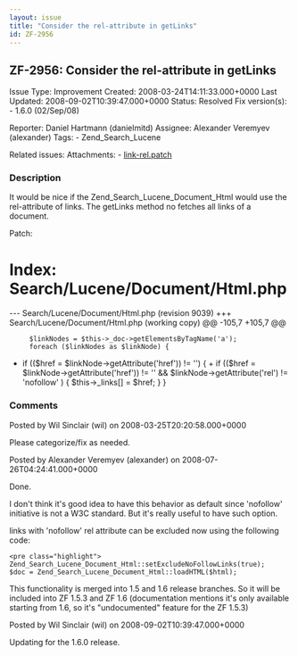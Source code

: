 ```yaml
---
layout: issue
title: "Consider the rel-attribute in getLinks"
id: ZF-2956
---
```


ZF-2956: Consider the rel-attribute in getLinks
-----------------------------------------------

 Issue Type: Improvement Created: 2008-03-24T14:11:33.000+0000 Last Updated: 2008-09-02T10:39:47.000+0000 Status: Resolved Fix version(s): - 1.6.0 (02/Sep/08)
 
 Reporter:  Daniel Hartmann (danielmitd)  Assignee:  Alexander Veremyev (alexander)  Tags: - Zend\_Search\_Lucene
 
 Related issues: 
 Attachments: - [link-rel.patch](/issues/secure/attachment/11190/link-rel.patch)
 
### Description

It would be nice if the Zend\_Search\_Lucene\_Document\_Html would use the rel-attribute of links. The getLinks method no fetches all links of a document.

Patch:

Index: Search/Lucene/Document/Html.php
======================================

--- Search/Lucene/Document/Html.php (revision 9039) +++ Search/Lucene/Document/Html.php (working copy) @@ -105,7 +105,7 @@

 
         $linkNodes = $this->_doc->getElementsByTagName('a');
         foreach ($linkNodes as $linkNode) {


- if (($href = $linkNode->getAttribute('href')) != '') { + if (($href = $linkNode->getAttribute('href')) != '' && $linkNode->getAttribute('rel') != 'nofollow' ) { $this->\_links[] = $href; } }

 

 

### Comments

Posted by Wil Sinclair (wil) on 2008-03-25T20:20:58.000+0000

Please categorize/fix as needed.

 

 

Posted by Alexander Veremyev (alexander) on 2008-07-26T04:24:41.000+0000

Done.

I don't think it's good idea to have this behavior as default since 'nofollow' initiative is not a W3C standard. But it's really useful to have such option.

links with 'nofollow' rel attribute can be excluded now using the following code:

 
    <pre class="highlight">
    Zend_Search_Lucene_Document_Html::setExcludeNoFollowLinks(true);
    $doc = Zend_Search_Lucene_Document_Html::loadHTML($html);


This functionality is merged into 1.5 and 1.6 release branches. So it will be included into ZF 1.5.3 and ZF 1.6 (documentation mentions it's only available starting from 1.6, so it's "undocumented" feature for the ZF 1.5.3)

 

 

Posted by Wil Sinclair (wil) on 2008-09-02T10:39:47.000+0000

Updating for the 1.6.0 release.

 

 